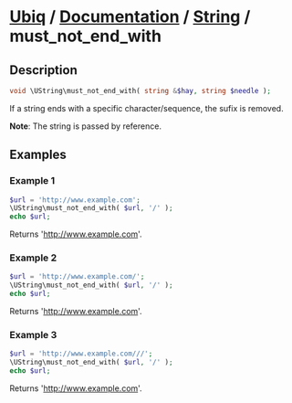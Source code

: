 [Ubiq](https://github.com/Pixel418/Ubiq#readme) / [Documentation](../index.md#readme) / [String](../index.md#string) / must_not_end_with
======


Description
-------- 

```php
void \UString\must_not_end_with( string &$hay, string $needle );
```

If a string ends with a specific character/sequence, the sufix is removed.

**Note**: The string is passed by reference.



Examples
--------

### Example 1

```php
$url = 'http://www.example.com';
\UString\must_not_end_with( $url, '/' );
echo $url;
```
Returns 'http://www.example.com'.

### Example 2

```php
$url = 'http://www.example.com/';
\UString\must_not_end_with( $url, '/' );
echo $url;
```
Returns 'http://www.example.com'.

### Example 3

```php
$url = 'http://www.example.com///';
\UString\must_not_end_with( $url, '/' );
echo $url;
```
Returns 'http://www.example.com'.
